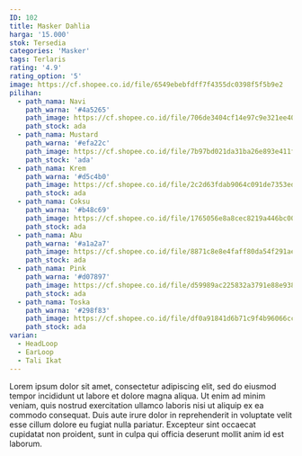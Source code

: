 ```yaml
---
ID: 102
title: Masker Dahlia
harga: '15.000'
stok: Tersedia
categories: 'Masker'
tags: Terlaris
rating: '4.9'
rating_option: '5'
image: https://cf.shopee.co.id/file/6549ebebfdff7f4355dc0398f5f5b9e2
pilihan:
  - path_nama: Navi
    path_warna: '#4a5265'
    path_image: https://cf.shopee.co.id/file/706de3404cf14e97c9e321ee4011ef48
    path_stock: ada
  - path_nama: Mustard
    path_warna: '#efa22c'
    path_image: https://cf.shopee.co.id/file/7b97bd021da31ba26e893e411ffd1c37
    path_stock: 'ada'
  - path_nama: Krem
    path_warna: '#d5c4b0'
    path_image: https://cf.shopee.co.id/file/2c2d63fdab9064c091de7353ed387d36
    path_stock: ada
  - path_nama: Coksu
    path_warna: '#b48c69'
    path_image: https://cf.shopee.co.id/file/1765056e8a8cec8219a446bc000f6ec2
    path_stock: ada
  - path_nama: Abu
    path_warna: '#a1a2a7'
    path_image: https://cf.shopee.co.id/file/8871c8e8e4faff80da54f291ae8ff924
    path_stock: ada
  - path_nama: Pink
    path_warna: '#d07897'
    path_image: https://cf.shopee.co.id/file/d59989ac225832a3791e88e9388d4666
    path_stock: ada
  - path_nama: Toska
    path_warna: '#298f83'
    path_image: https://cf.shopee.co.id/file/df0a91841d6b71c9f4b96066ccc853f3
    path_stock: ada
varian:
  - HeadLoop
  - EarLoop
  - Tali Ikat
---
```


Lorem ipsum dolor sit amet, consectetur adipiscing elit, sed do eiusmod tempor incididunt ut labore et dolore magna aliqua. Ut enim ad minim veniam, quis nostrud exercitation ullamco laboris nisi ut aliquip ex ea commodo consequat. Duis aute irure dolor in reprehenderit in voluptate velit esse cillum dolore eu fugiat nulla pariatur. Excepteur sint occaecat cupidatat non proident, sunt in culpa qui officia deserunt mollit anim id est laborum.
